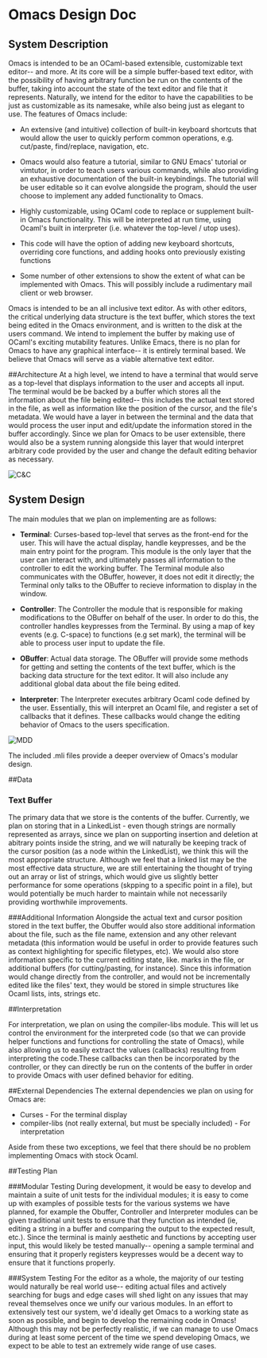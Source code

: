 # Omacs Design Doc

## System Description


Omacs is intended to be an OCaml-based extensible, customizable text
editor-- and more. At its core will be a simple buffer-based text
editor, with the possibility of having arbitrary function be run on
the contents of the buffer, taking into account the state of the text
editor and file that it represents. Naturally, we intend for the
editor to have the capabilities to be just as customizable as its
namesake, while also being just as elegant to use. The features of
Omacs include:

* An extensive (and intuitive) collection of built-in keyboard
  shortcuts that would allow the user to quickly perform common
  operations, e.g. cut/paste, find/replace, navigation, etc.

* Omacs would also feature a tutorial, similar to GNU Emacs' tutorial
   or vimtutor, in order to teach users various commands, while also
   providing an exhaustive documentation of the built-in
   keybindings. The tutorial will be user editable so it can evolve
   alongside the program, should the user choose to implement any
   added functionality to Omacs.

* Highly customizable, using OCaml code to replace or supplement
  built-in Omacs functionality. This will be interpreted
  at run time, using Ocaml's built in interpreter (i.e. whatever the
  top-level / utop uses).
  
* This code will have the option of adding new keyboard shortcuts,
  overriding core functions, and adding hooks onto previously existing
  functions

* Some number of other extensions to show the extent of what can be
  implemented with Omacs. This will possibly include a rudimentary
  mail client or web browser.

Omacs is intended to be an all inclusive text editor. As with other
editors, the critical underlying data structure is the text
buffer, which stores the text being edited in the Omacs environment,
and is written to the disk at the users command. We intend to
implement the buffer by making use of OCaml's exciting mutability
features. Unlike Emacs, there is no plan for Omacs to have any
graphical interface-- it is entirely terminal based. We believe that
Omacs will serve as a viable alternative text editor.


##Architecture
At a high level, we intend to have a terminal that would serve as a top-level that displays information to the user and accepts all input. The terminal would be be backed by a buffer which stores all the information about the file being edited-- this includes the actual text stored in the file, as well as information like the position of the cursor, and the file's metadata. We would have a layer in between the terminal and the data that would process the user input and edit/update the information stored in the buffer accordingly. Since we plan for Omacs to be user extensible, there would also be a system running alongside this layer that would interpret arbitrary code provided by the user and change the default editing behavior as necessary.

![C&C](candc.png)

## System Design
The main modules that we plan on implementing are as follows:

* **Terminal**: Curses-based top-level that serves as the front-end for the user. This will have the actual display, handle keypresses, and be the main entry point for the program. This module is the only layer that the user can interact with, and ultimately passes all information to the controller to edit the working buffer. The Terminal module also communicates with the OBuffer, however, it does not edit it directly; the Terminal only talks to the OBuffer to recieve information to display in the window.

* **Controller**: The Controller the module that is responsible for making modifications to the OBuffer on behalf of the user. In order to do this, the controller handles keypresses from the Terminal. By using a map of key events (e.g. C-space) to functions (e.g set mark), the terminal will be able to process user input to update the file.

* **OBuffer**: Actual data storage. The OBuffer will provide some methods for getting and setting the contents of the text buffer, which is the backing data structure for the text editor. It will also include any additional global data about the file being edited.


* **Interpreter**: The Interpreter executes arbitrary Ocaml code defined by the user. Essentially, this will interpret an Ocaml file, and register a set of callbacks that it defines. These callbacks would change the editing behavior of Omacs to the users specification.

![MDD](mdd.png)

The included .mli files provide a deeper overview of Omacs's modular design.

##Data 

### Text Buffer
The primary data that we store is the contents of the
buffer. Currently, we plan on storing that in a LinkedList - even
though strings are normally represented as arrays, since we plan on
supporting insertion and deletion at abitrary points inside the
string, and we will naturally be keeping track of the cursor position
(as a node within the LinkedList), we think this will the most
appropriate structure. Although we feel that a linked list may be the most effective data structure, we are still entertaining the thought of  trying out an array or list of strings, which would give us slightly better performance
for some operations (skpping to a specific point in a file), but would potentially 
be much harder to maintain while not necessarily providing worthwhile improvements.

###Additional Information
Alongside the actual text and cursor position stored in the text buffer, the Obuffer would also store additional information about the file, such as the file name, extension and any other relevant metadata (this information would be useful in order to provide features such as context highlighting for specific filetypes, etc). We would also store information specific to the current editing state, like. marks in the file, or additional buffers (for cutting/pasting, for instance). Since this information would change directly from the controller, and would not be incrementally edited like the files' text, they would be stored in simple structures like Ocaml lists, ints, strings etc.

##Interpretation

For interpretation, we plan on using the compiler-libs module. This will let us control the environment for the interpreted code (so that we can provide helper functions and functions for controlling the state of Omacs), while also allowing us to easily extract the values (callbacks) resulting from interpreting the code.These callbacks can then be incorporated by the controller, or they can directly be run on the contents of the buffer in order to provide Omacs with user defined behavior for editing.

##External Dependencies
The external dependencies we plan on using for Omacs  are:

 * Curses - For the terminal display
 * compiler-libs (not really external, but must be specially included) - For interpretation
 
Aside from these two exceptions, we feel that there should be no problem implementing Omacs with stock Ocaml.

##Testing Plan

###Modular Testing
During development, it would be easy to develop and maintain a suite of unit tests for the individual modules; it is easy to come up with examples of possible tests for the various systems we have planned, for example the Obuffer, Controller and Interpreter modules can be given traditional unit tests to ensure that they function as intended (ie, editing a string in a buffer and comparing the output to the expected result, etc.). Since the terminal is mainly aesthetic and functions by accepting user input, this would likely be tested manually-- opening a sample terminal and ensuring that it properly registers keypresses would be a decent way to ensure that it functions properly.

###System Testing
For the editor as a whole, the majority of our testing would naturally be real world use-- editing actual files and actively searching for bugs and edge cases will shed light on any issues that may reveal themselves once we unify our various modules. In an effort to extensively test our system, we'd ideally get Omacs to a working state as soon as possible, and begin to develop the remaining code in Omacs! Although this may not be perfectly realistic, if we can manage to use Omacs during at least some percent of the time we spend developing Omacs, we expect to be able to test an extremely wide range of use cases.
